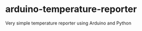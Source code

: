 arduino-temperature-reporter
============================

Very simple temperature reporter using Arduino and Python